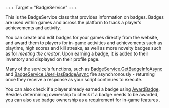 +++
Target = "BadgeService"
+++

This is the BadgeService class that provides information on badges. Badges are used within games and across the platform to track a player's achievements and activity.You can create and edit badges for your games directly from the website, and award them to players for in-game activities and achievements such as playtime, high scores and kill streaks, as well as more novelty badges such as for *meeting the creator*. Upon earning a badge, it is added to their inventory and displayed on their profile page.Many of the service's functions, such as [BadgeService.GetBadgeInfoAsync](https://developer.roblox.com/api-reference/function/BadgeService/GetBadgeInfoAsync) and [BadgeService.UserHasBadgeAsync](https://developer.roblox.com/api-reference/function/BadgeService/UserHasBadgeAsync) fire asynchronously - returning once they receive a response as your script continues to execute.You can also check if a player already earned a badge using [AwardBadge](https://developer.roblox.com/api-reference/function/BadgeService/AwardBadge). Besides determining ownership to check if a badge needs to be awarded, you can also use badge ownership as a requirement for in-game features .